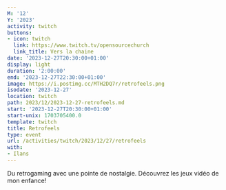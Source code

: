 ```yaml
---
M: '12'
Y: '2023'
activity: twitch
buttons:
- icon: twitch
  link: https://www.twitch.tv/opensourcechurch
  link_title: Vers la chaine
date: '2023-12-27T20:30:00+01:00'
display: light
duration: '2:00:00'
end: '2023-12-27T22:30:00+01:00'
image: https://i.postimg.cc/MTH2DQ7r/retrofeels.png
isodate: '2023-12-27'
location: twitch
path: 2023/12/2023-12-27-retrofeels.md
start: '2023-12-27T20:30:00+01:00'
start-unix: 1703705400.0
template: twitch
title: Retrofeels
type: event
url: /activities/twitch/2023/12/27/retrofeels
with:
- Ilans
---
```

Du retrogaming avec une pointe de nostalgie. Découvrez les jeux vidéo de mon enfance!